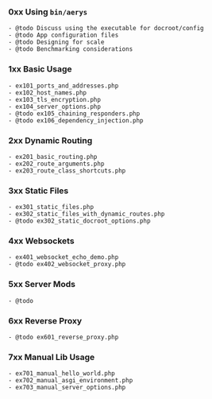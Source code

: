 ### 0xx Using `bin/aerys`
    - @todo Discuss using the executable for docroot/config
    - @todo App configuration files
    - @todo Designing for scale
    - @todo Benchmarking considerations

### 1xx Basic Usage
    - ex101_ports_and_addresses.php
    - ex102_host_names.php
    - ex103_tls_encryption.php
    - ex104_server_options.php
    - @todo ex105_chaining_responders.php
    - @todo ex106_dependency_injection.php

### 2xx Dynamic Routing
    - ex201_basic_routing.php
    - ex202_route_arguments.php
    - ex203_route_class_shortcuts.php

### 3xx Static Files
    - ex301_static_files.php
    - ex302_static_files_with_dynamic_routes.php
    - @todo ex302_static_docroot_options.php

### 4xx Websockets
    - ex401_websocket_echo_demo.php
    - @todo ex402_websocket_proxy.php

### 5xx Server Mods
    - @todo

### 6xx Reverse Proxy
    - @todo ex601_reverse_proxy.php

### 7xx Manual Lib Usage
    - ex701_manual_hello_world.php
    - ex702_manual_asgi_environment.php
    - ex703_manual_server_options.php

